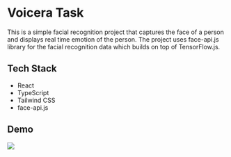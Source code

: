 # Voicera Task
This is a simple facial recognition project that captures the face of a person and displays real time emotion of the person. The project uses face-api.js library for the facial recognition data which builds on top of TensorFlow.js. 

## Tech Stack
- React
- TypeScript
- Tailwind CSS
- face-api.js

## Demo
<img src="public/assets/Kapture 2024-11-30 at 08.41.59.gif"/>